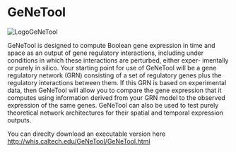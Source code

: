 GeNeTool
========

![LogoGeNeTool](http://whis.caltech.edu/GeNeTool/aboutGRN.png) 

GeNeTool is designed to compute Boolean gene expression in time and space as an output of gene regulatory interactions, including under conditions in which these interactions are perturbed, either exper- imentally or purely in silico. Your starting point for use of GeNeTool will be a gene regulatory network (GRN) consisting of a set of regulatory genes plus the regulatory interactions between them. If this GRN is based on experimental data, then GeNeTool will allow you to compare the gene expression that it computes using information derived from your GRN model to the observed expression of the same genes. GeNeTool can also be used to test purely theoretical network architectures for their spatial and temporal expression outputs. 


You can direclty download an executable version here http://whis.caltech.edu/GeNeTool/GeNeTool.html

